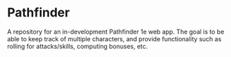 # Pathfinder

A repository for an in-development Pathfinder 1e web app. The goal is to be 
able to keep track of multiple characters, and provide functionality such as 
rolling for attacks/skills, computing bonuses, etc.
